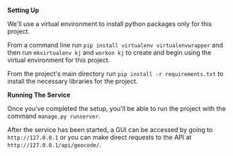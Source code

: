 
**Setting Up**

We'll use a virtual environment to install python packages only for this project. 

From a command line run `pip install virtualenv virtualenvwrapper` and then run `mkvirtualenv kj` and `workon kj` to 
create and begin using the virtual environment for this project. 

From the project's main directory run `pip install -r requirements.txt` to install the necessary libraries for the project.


**Running The Service**

Once you've completed the setup, you'll be able to run the project with the command `manage.py runserver`.

After the service has been started, a GUI can be accessed by going to `http://127.0.0.1` or you can make direct requests
to the API at `http://127.0.0.1/api/geocode/`. 


